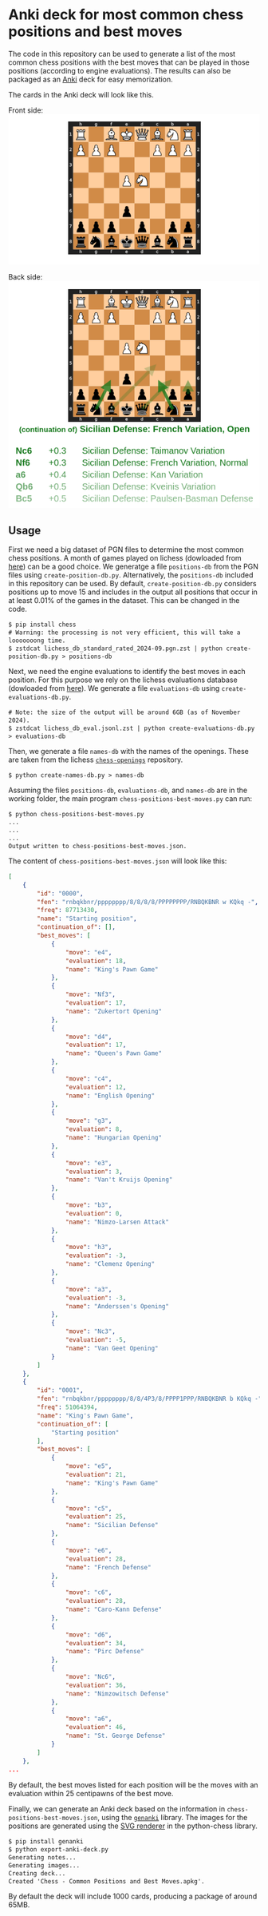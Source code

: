 # Anki deck for most common chess positions and best moves

The code in this repository can be used to generate a list of the most common chess positions with the best moves that can be played in those positions (according to engine evaluations).
The results can also be packaged as an [Anki](https://apps.ankiweb.net/) deck for easy memorization.

The cards in the Anki deck will look like this.

Front side:
![Example card - question side](/examples/example-front.png?raw=true "Front side")

Back side:
![Example card - question side](/examples/example-back.png?raw=true "Back side")

## Usage
First we need a big dataset of PGN files to determine the most common chess positions. A month of games played on lichess (dowloaded from [here](https://database.lichess.org/#standard_games)) can be a good choice.
We generatge a file `positions-db` from the PGN files using `create-position-db.py`. Alternatively, the `positions-db` included in this repository can be used.
By default, `create-position-db.py` considers positions up to move 15 and includes in the output all positions that occur in at least 0.01% of the games in the dataset. This can be changed in the code.

```shell
$ pip install chess
# Warning: the processing is not very efficient, this will take a looooooong time.
$ zstdcat lichess_db_standard_rated_2024-09.pgn.zst | python create-position-db.py > positions-db
```

Next, we need the engine evaluations to identify the best moves in each position. For this purpose we rely on the lichess evaluations database (dowloaded from [here](https://database.lichess.org/#evals)).
We generate a file `evaluations-db` using `create-evaluations-db.py`.

```shell
# Note: the size of the output will be around 6GB (as of November 2024).
$ zstdcat lichess_db_eval.jsonl.zst | python create-evaluations-db.py > evaluations-db
```

Then, we generate a file `names-db` with the names of the openings. These are taken from the lichess [`chess-openings`](https://github.com/lichess-org/chess-openings/) repository.

```shell
$ python create-names-db.py > names-db
```

Assuming the files `positions-db`, `evaluations-db`, and `names-db` are in the working folder, the main program `chess-positions-best-moves.py` can run:

```shell
$ python chess-positions-best-moves.py
...
...
...
Output written to chess-positions-best-moves.json.
```

The content of `chess-positions-best-moves.json` will look like this:

```json
[
    {
        "id": "0000",
        "fen": "rnbqkbnr/pppppppp/8/8/8/8/PPPPPPPP/RNBQKBNR w KQkq -",
        "freq": 87713430,
        "name": "Starting position",
        "continuation_of": [],
        "best_moves": [
            {
                "move": "e4",
                "evaluation": 18,
                "name": "King's Pawn Game"
            },
            {
                "move": "Nf3",
                "evaluation": 17,
                "name": "Zukertort Opening"
            },
            {
                "move": "d4",
                "evaluation": 17,
                "name": "Queen's Pawn Game"
            },
            {
                "move": "c4",
                "evaluation": 12,
                "name": "English Opening"
            },
            {
                "move": "g3",
                "evaluation": 8,
                "name": "Hungarian Opening"
            },
            {
                "move": "e3",
                "evaluation": 3,
                "name": "Van't Kruijs Opening"
            },
            {
                "move": "b3",
                "evaluation": 0,
                "name": "Nimzo-Larsen Attack"
            },
            {
                "move": "h3",
                "evaluation": -3,
                "name": "Clemenz Opening"
            },
            {
                "move": "a3",
                "evaluation": -3,
                "name": "Anderssen's Opening"
            },
            {
                "move": "Nc3",
                "evaluation": -5,
                "name": "Van Geet Opening"
            }
        ]
    },
    {
        "id": "0001",
        "fen": "rnbqkbnr/pppppppp/8/8/4P3/8/PPPP1PPP/RNBQKBNR b KQkq -",
        "freq": 51064394,
        "name": "King's Pawn Game",
        "continuation_of": [
            "Starting position"
        ],
        "best_moves": [
            {
                "move": "e5",
                "evaluation": 21,
                "name": "King's Pawn Game"
            },
            {
                "move": "c5",
                "evaluation": 25,
                "name": "Sicilian Defense"
            },
            {
                "move": "e6",
                "evaluation": 28,
                "name": "French Defense"
            },
            {
                "move": "c6",
                "evaluation": 28,
                "name": "Caro-Kann Defense"
            },
            {
                "move": "d6",
                "evaluation": 34,
                "name": "Pirc Defense"
            },
            {
                "move": "Nc6",
                "evaluation": 36,
                "name": "Nimzowitsch Defense"
            },
            {
                "move": "a6",
                "evaluation": 46,
                "name": "St. George Defense"
            }
        ]
    },
...
```

By default, the best moves listed for each position will be the moves with an evaluation within 25 centipawns of the best move.

Finally, we can generate an Anki deck based on the information in `chess-positions-best-moves.json`, using the [`genanki`](https://github.com/kerrickstaley/genanki) library. The images for the positions are generated using the [SVG renderer](https://python-chess.readthedocs.io/en/latest/svg.html) in the python-chess library.

```shell
$ pip install genanki
$ python export-anki-deck.py
Generating notes...
Generating images...
Creating deck...
Created 'Chess - Common Positions and Best Moves.apkg'.
```

By default the deck will include 1000 cards, producing a package of around 65MB.

